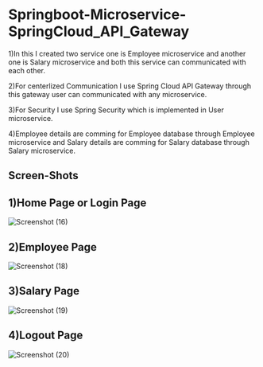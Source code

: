 # Springboot-Microservice-SpringCloud_API_Gateway

1)In this I created two service one is Employee microservice and another one is Salary microservice and both this service can communicated with each other.

2)For centerlized Communication I use Spring Cloud API Gateway through this gateway user can communicated with any microservice.

3)For Security I use Spring Security which is implemented in User microservice.

4)Employee details are comming for Employee database through Employee microservice and Salary details are comming for Salary database through Salary microservice.


## Screen-Shots

## 1)Home Page or Login Page
![Screenshot (16)](https://user-images.githubusercontent.com/71216473/117966104-2a5e4780-b341-11eb-90d4-4f07de6ebf7c.png)



## 2)Employee Page
![Screenshot (18)](https://user-images.githubusercontent.com/71216473/117966124-2f22fb80-b341-11eb-80fe-79d2c66d7d29.png)



## 3)Salary Page
![Screenshot (19)](https://user-images.githubusercontent.com/71216473/117966130-30542880-b341-11eb-88a2-f3bd4436c621.png)



## 4)Logout Page
![Screenshot (20)](https://user-images.githubusercontent.com/71216473/117966152-3944fa00-b341-11eb-9eeb-f59f4e733433.png)
